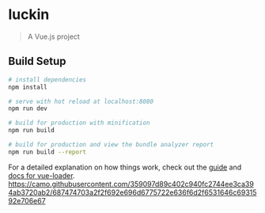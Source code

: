 # luckin

> A Vue.js project

## Build Setup

``` bash
# install dependencies
npm install

# serve with hot reload at localhost:8080
npm run dev

# build for production with minification
npm run build

# build for production and view the bundle analyzer report
npm run build --report
```

For a detailed explanation on how things work, check out the [guide](http://vuejs-templates.github.io/webpack/) and [docs for vue-loader](http://vuejs.github.io/vue-loader).
https://camo.githubusercontent.com/359097d89c402c940fc2744ee3ca394ab3720ab2/687474703a2f2f692e696d6775722e636f6d2f6531646c6931592e706e67
